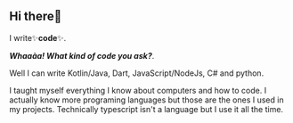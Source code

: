 ## Hi there👋

I write:sparkles:**code**:sparkles:.

***Whaaàa! What kind of code you ask?***.

Well I can write Kotlin/Java, Dart, 
JavaScript/NodeJs, C# and python.

I taught myself everything I know about computers 
and how to code. 
I actually know more programing languages but those are the ones I used 
in my projects. Technically typescript isn't a
language but I use it all the time.
